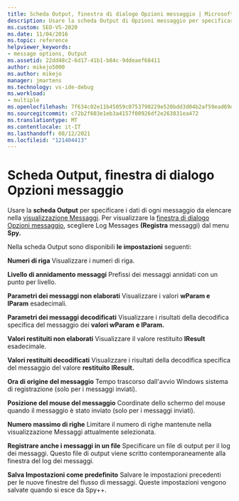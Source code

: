 ```yaml
---
title: Scheda Output, finestra di dialogo Opzioni messaggio | Microsoft Docs
description: Usare la scheda Output di Opzioni messaggio per specificare quali dati del messaggio vengono visualizzati nella visualizzazione Messaggi. Questo articolo descrive le impostazioni disponibili.
ms.custom: SEO-VS-2020
ms.date: 11/04/2016
ms.topic: reference
helpviewer_keywords:
- message options, Output
ms.assetid: 22dd48c2-6d17-41b1-b84c-9ddeaef68411
author: mikejo5000
ms.author: mikejo
manager: jmartens
ms.technology: vs-ide-debug
ms.workload:
- multiple
ms.openlocfilehash: 7f634c02e11b45059c0753790229e520bdd3d04b2af59ead69dac5020c3adb2f
ms.sourcegitcommit: c72b2f603e1eb3a4157f00926df2e263831ea472
ms.translationtype: MT
ms.contentlocale: it-IT
ms.lasthandoff: 08/12/2021
ms.locfileid: "121404413"
---
```

# <a name="output-tab-message-options-dialog-box"></a>Scheda Output, finestra di dialogo Opzioni messaggio
Usare la **scheda Output** per specificare i dati di ogni messaggio da elencare nella [visualizzazione Messaggi](../debugger/messages-view.md). Per visualizzare la [finestra di dialogo Opzioni messaggio](../debugger/message-options-dialog-box.md), scegliere Log Messages **(Registra** messaggi) dal menu **Spy.**

 Nella scheda Output sono disponibili **le impostazioni** seguenti:

 **Numeri di riga** Visualizzare i numeri di riga.

 **Livello di annidamento messaggi** Prefissi dei messaggi annidati con un punto per livello.

 **Parametri dei messaggi non elaborati** Visualizzare i valori **wParam e** **lParam** esadecimali.

 **Parametri dei messaggi decodificati** Visualizzare i risultati della decodifica specifica del messaggio dei **valori wParam** **e lParam.**

 **Valori restituiti non elaborati** Visualizzare il valore restituito **lResult** esadecimale.

 **Valori restituiti decodificati** Visualizzare i risultati della decodifica specifica del messaggio del valore **restituito lResult.**

 **Ora di origine del messaggio** Tempo trascorso dall'avvio Windows sistema di registrazione (solo per i messaggi inviati).

 **Posizione del mouse del messaggio** Coordinate dello schermo del mouse quando il messaggio è stato inviato (solo per i messaggi inviati).

 **Numero massimo di righe** Limitare il numero di righe mantenute nella visualizzazione Messaggi attualmente selezionata.

 **Registrare anche i messaggi in un file** Specificare un file di output per il log dei messaggi. Questo file di output viene scritto contemporaneamente alla finestra del log dei messaggi.

 **Salva Impostazioni come predefinito** Salvare le impostazioni precedenti per le nuove finestre del flusso di messaggi. Queste impostazioni vengono salvate quando si esce da Spy++.